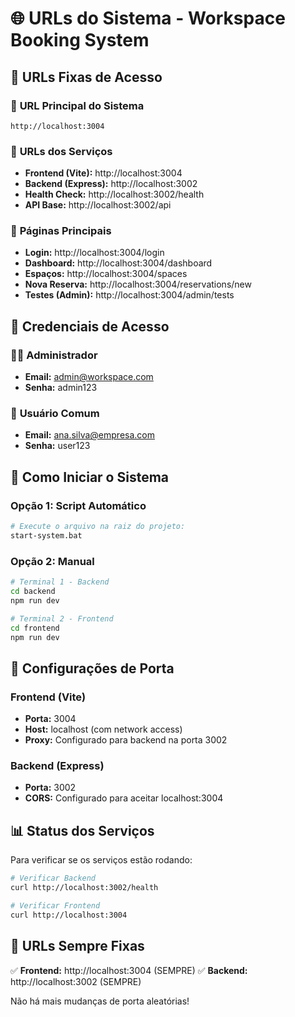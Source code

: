 # 🌐 URLs do Sistema - Workspace Booking System

## 📍 URLs Fixas de Acesso

### 🎯 **URL Principal do Sistema**
```
http://localhost:3004
```

### 🔧 **URLs dos Serviços**
- **Frontend (Vite):** http://localhost:3004
- **Backend (Express):** http://localhost:3002
- **Health Check:** http://localhost:3002/health
- **API Base:** http://localhost:3002/api

### 📱 **Páginas Principais**
- **Login:** http://localhost:3004/login
- **Dashboard:** http://localhost:3004/dashboard
- **Espaços:** http://localhost:3004/spaces
- **Nova Reserva:** http://localhost:3004/reservations/new
- **Testes (Admin):** http://localhost:3004/admin/tests

## 🔑 **Credenciais de Acesso**

### 👨‍💼 **Administrador**
- **Email:** admin@workspace.com
- **Senha:** admin123

### 👤 **Usuário Comum**
- **Email:** ana.silva@empresa.com
- **Senha:** user123

## 🚀 **Como Iniciar o Sistema**

### Opção 1: Script Automático
```bash
# Execute o arquivo na raiz do projeto:
start-system.bat
```

### Opção 2: Manual
```bash
# Terminal 1 - Backend
cd backend
npm run dev

# Terminal 2 - Frontend  
cd frontend
npm run dev
```

## 🔧 **Configurações de Porta**

### Frontend (Vite)
- **Porta:** 3004
- **Host:** localhost (com network access)
- **Proxy:** Configurado para backend na porta 3002

### Backend (Express)
- **Porta:** 3002
- **CORS:** Configurado para aceitar localhost:3004

## 📊 **Status dos Serviços**

Para verificar se os serviços estão rodando:

```bash
# Verificar Backend
curl http://localhost:3002/health

# Verificar Frontend
curl http://localhost:3004
```

## 🎯 **URLs Sempre Fixas**

✅ **Frontend:** http://localhost:3004 (SEMPRE)
✅ **Backend:** http://localhost:3002 (SEMPRE)

Não há mais mudanças de porta aleatórias!
